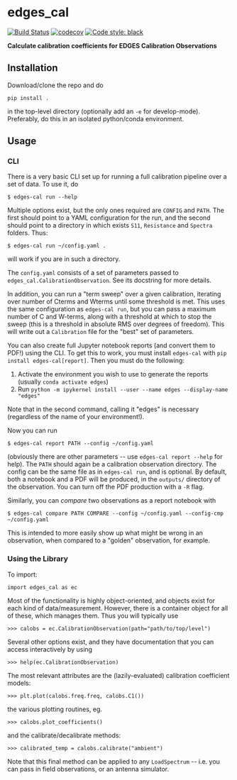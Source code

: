 # edges_cal

[![Build Status](https://travis-ci.org/edges-collab/edges-cal.svg?branch=master)](https://travis-ci.org/edges-collab/edges-cal)
[![codecov](https://codecov.io/gh/edges-collab/edges-cal/branch/master/graph/badge.svg)](https://codecov.io/gh/edges-collab/edges-cal)
[![Code style: black](https://img.shields.io/badge/code%20style-black-000000.svg)](https://github.com/psf/black)

**Calculate calibration coefficients for EDGES Calibration Observations**

## Installation

Download/clone the repo and do

```
pip install .
```

in the top-level directory (optionally add an `-e` for develop-mode).
Preferably, do this in an isolated python/conda environment.

## Usage

### CLI
There is a very basic CLI set up for running a full calibration pipeline over a set of
data. To use it, do

```
$ edges-cal run --help
```

Multiple options exist, but the only ones required are `CONFIG` and `PATH`. The first
should point to a YAML configuration for the run, and the second should point to
a directory in which exists `S11`, `Resistance` and `Spectra` folders. Thus:

```
$ edges-cal run ~/config.yaml .
```

will work if you are in such a directory.

The `config.yaml` consists of a set of parameters passed to `edges_cal.CalibrationObservation`.
See its docstring for more details.

In addition, you can run a "term sweep" over a given calibration, iterating over number
of Cterms and Wterms until some threshold is met. This uses the same configuration as
`edges-cal run`, but you can pass a maximum number of C and W-terms, along with a threshold
at which to stop the sweep (this is a threshold in absolute RMS over degrees of freedom).
This will write out a `Calibration` file for the "best" set of parameters.

You can also create full Jupyter notebook reports (and convert them to PDF!) using the
CLI. To get this to work, you must install `edges-cal` with `pip install edges-cal[report]`.
Then you must do the following:

1. Activate the environment you wish to use to generate the reports (usually `conda activate edges`)
2. Run `python -m ipykernel install --user --name edges --display-name "edges"`

Note that in the second command, calling it "edges" is necessary (regardless of the name
of your environment!).

Now you can run

```
$ edges-cal report PATH --config ~/config.yaml
```

(obviously there are other parameters -- use `edges-cal report --help` for help).
The `PATH` should again be a calibration observation directory. The config can be the
same file as in `edges-cal run`, and is optional. By default, both a notebook and a
PDF will be produced, in the `outputs/` directory of the observation. You can turn off
the PDF production with a `-R` flag.

Similarly, you can *compare* two observations as a report notebook with

```
$ edges-cal compare PATH COMPARE --config ~/config.yaml --config-cmp ~/config.yaml
```

This is intended to more easily show up what might be wrong in an observation, when
compared to a "golden" observation, for example.

### Using the Library
To import:

```
import edges_cal as ec
```

Most of the functionality is highly object-oriented, and objects exist for each kind
of data/measurement. However, there is a container object for all of these, which
manages them. Thus you will typically use

```
>>> calobs = ec.CalibrationObservation(path="path/to/top/level")
```

Several other options exist, and they have documentation that you can access interactively
by using

```
>>> help(ec.CalibrationObservation)
```

The most relevant attributes are the (lazily-evaluated) calibration coefficient models:

```
>>> plt.plot(calobs.freq.freq, calobs.C1())
```

the various plotting routines, eg.

```
>>> calobs.plot_coefficients()
```

and the calibrate/decalibrate methods:

```
>>> calibrated_temp = calobs.calibrate("ambient")
```

Note that this final method can be applied to any `LoadSpectrum` -- i.e. you can pass
in field observations, or an antenna simulator.
